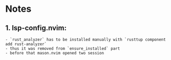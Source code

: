 # Notes

## 1. lsp-config.nvim:

    - `rust_analyzer` has to be installed manually with `rusttup component add rust-analyzer`
    - thus it was removed from `ensure_installed` part
    - before that mason.nvim opened two session
